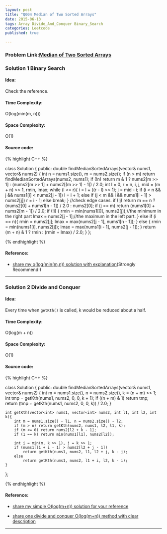 ```yaml
---
layout: post
title: "Q004 Median of Two Sorted Arrays"
date: 2015-06-13
tags: Array Divide_And_Conquer Binary_Search
categories: Leetcode
published: true

---
```

### Problem Link:[Median of Two Sorted Arrays](https://leetcode.com/problems/median-of-two-sorted-arrays/) 

### Solution 1 Binary Search

#### Idea:

Check the reference.

#### Time Complexity:

O(log(min(m, n)))

#### Space Complexity:
O(1)

#### Source code:
{% highlight C++ %}

class Solution {
public:
    double findMedianSortedArrays(vector<int>& nums1, vector<int>& nums2) {
        int n = nums1.size(), m = nums2.size();
        if (n > m)  return findMedianSortedArrays(nums2, nums1);
        if (!n) return m & 1 ? nums2[m >> 1] : (nums2[m >> 1] + nums2[(m >> 1) - 1]) / 2.0;
        int l = 0, r = n, i, j, mid = (m + n) >> 1, rmin, lmax;
        while (l <= r){
            i = l + ((r - l) >> 1);
            j = mid - i;
            if (i < n && j && nums1[i] < nums2[j - 1])
                l = i + 1;
            else if (j < m && i && nums1[i - 1] > nums2[j])
                r = i - 1;
            else
                break;
        }
        //check edge cases.
        if (!j) return m == n ? (nums2[0] + nums1[n - 1]) / 2.0 : nums2[0];
        if (j == m) return (nums1[0] + nums2[m - 1]) / 2.0;
        if (!i) {
            rmin = min(nums1[0], nums2[j]);//the minimum in the right part
            lmax = nums2[j - 1];//the maximum in the left part.
        }
        else if (i == n){
            rmin = nums2[j];
            lmax = max(nums2[j - 1], nums1[n - 1]);
        }
        else {
            rmin = min(nums1[i], nums2[j]);
            lmax = max(nums1[i - 1], nums2[j - 1]);
        }
        return (m + n) & 1 ? rmin : (rmin + lmax) / 2.0;
    }
};

{% endhighlight %}

#### Reference:

* [share my o(log(min(m,n)) solution with explanation](https://leetcode.com/discuss/15790/share-my-o-log-min-m-n-solution-with-explanation)(Strongly Recommend!)

---

### Solution 2 Divide and Conquer

#### Idea:

Every time when `getKth()` is called, k would be reduced about a half.   

#### Time Complexity:
O(log(m + n))

#### Space Complexity:

O(1)

#### Source code:

{% highlight C++ %}

class Solution {
public:
    double findMedianSortedArrays(vector<int>& nums1, vector<int>& nums2) {
        int m = nums1.size(), n = nums2.size(), k = (n + m) >> 1;
        int tmp = getKth(nums1, nums2, 0, 0, k + 1);
        if ((n + m) & 1) return tmp;
        return (tmp + getKth(nums1, nums2, 0, 0, k)) / 2.0;
    }
    
    int getKth(vector<int> nums1, vector<int> nums2, int l1, int l2, int k){
        int m = nums1.size() - l1, n = nums2.size() - l2;
        if (m > n) return getKth(nums2, nums1, l2, l1, k);
        if (m <= 0) return nums2[l2 + k - 1];
        if (1 == k) return min(nums1[l1], nums2[l2]);
        
        int i = min(m, k >> 1), j = k >> 1;
        if (nums1[l1 + i - 1] > nums2[l2 + j - 1])
            return getKth(nums1, nums2, l1, l2 + j, k - j);
        else
            return getKth(nums1, nums2, l1 + i, l2, k - i);
    }
};

{% endhighlight %}

#### Reference:
* [share my simple O(log(m+n)) solution for your reference](https://leetcode.com/discuss/9265/share-my-simple-o-log-m-n-solution-for-your-reference)

* [share one divide and conquer O(log(m+n)) method with clear description](https://leetcode.com/discuss/17815/share-one-divide-conquer-log-method-with-clear-description)

---

